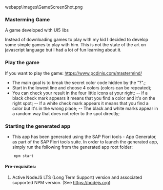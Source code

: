 webapp\images\GameScreenShot.png

### Masterming Game

A game developed with UI5 libs

Instead of downloading games to play with my kid I decided to develop some simple games to play with him. This is not the state of the art on javascript language but I had a lot of fun learning about it.

### Play the game

If you want to play the game: https://www.pcdinis.com/mastermind/

- The main goal is to break the secret color code hidden by the "?".;
- Start in the lowest line and choose 4 colors (colors can be repeated);
- You can check your result in the four little icons at your right:
-- If a black check mark appears it means that you find a color and it's on the right spot;
-- If a white check mark appears it means that you find a color but it's in the wrong place;
-- The black and white marks appear in a random way that does not refer to the spot directly;

### Starting the generated app

-   This app has been generated using the SAP Fiori tools - App Generator, as part of the SAP Fiori tools suite.  In order to launch the generated app, simply run the following from the generated app root folder:

```
    npm start
```

#### Pre-requisites:

1. Active NodeJS LTS (Long Term Support) version and associated supported NPM version.  (See https://nodejs.org)


